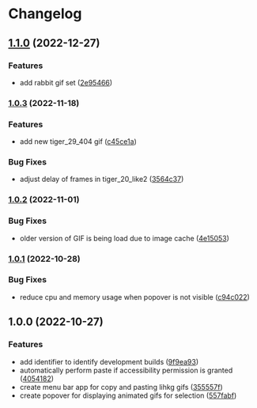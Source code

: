 # Changelog

## [1.1.0](https://github.com/icelam/lihkg-gifs/compare/v1.0.3...v1.1.0) (2022-12-27)


### Features

* add rabbit gif set ([2e95466](https://github.com/icelam/lihkg-gifs/commit/2e95466010256fe7c138ea18af9d2c866a8cacf7))

### [1.0.3](https://github.com/icelam/lihkg-gifs/compare/v1.0.2...v1.0.3) (2022-11-18)


### Features

* add new tiger_29_404 gif ([c45ce1a](https://github.com/icelam/lihkg-gifs/commit/c45ce1a675d6cbfcfe53a00374774344abd74071))


### Bug Fixes

* adjust delay of frames in tiger_20_like2 ([3564c37](https://github.com/icelam/lihkg-gifs/commit/3564c37759df68808ae6727d82f22ff32af270ab))

### [1.0.2](https://github.com/icelam/lihkg-gifs/compare/v1.0.1...v1.0.2) (2022-11-01)


### Bug Fixes

* older version of GIF is being load due to image cache ([4e15053](https://github.com/icelam/lihkg-gifs/commit/4e15053b67f3d8aabb1ea6f4ba1d587674b63772))

### [1.0.1](https://github.com/icelam/lihkg-gifs/compare/v1.0.0...v1.0.1) (2022-10-28)


### Bug Fixes

* reduce cpu and memory usage when popover is not visible ([c94c022](https://github.com/icelam/lihkg-gifs/commit/c94c0221b71c0704840e01b208d4ec337840c727))

## 1.0.0 (2022-10-27)


### Features

* add identifier to identify development builds ([9f9ea93](https://github.com/icelam/lihkg-gifs/commit/9f9ea93564e3644e975ca2b72abce80512572cea))
* automatically perform paste if accessibility permission is granted ([4054182](https://github.com/icelam/lihkg-gifs/commit/40541823ee8ace217ca6ce0f5e65ca0d1d2249d3))
* create menu bar app for copy and pasting lihkg gifs ([355557f](https://github.com/icelam/lihkg-gifs/commit/355557f5ef592b37b12829f7b80ee910fb45df05))
* create popover for displaying animated gifs for selection ([557fabf](https://github.com/icelam/lihkg-gifs/commit/557fabf2add48aa49f89243c669ef3e2f92e0e72))
